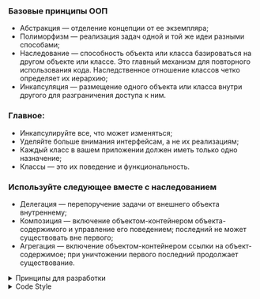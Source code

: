 ### Базовые принципы ООП  
* Абстракция — отделение концепции от ее экземпляра;
* Полиморфизм — реализация задач одной и той же идеи разными способами;
* Наследование — способность объекта или класса базироваться на другом объекте или классе. Это главный механизм для повторного использования кода. Наследственное отношение классов четко определяет их иерархию;
* Инкапсуляция — размещение одного объекта или класса внутри другого для разграничения доступа к ним.

### Главное:  
* Инкапсулируйте все, что может изменяться;
* Уделяйте больше внимания интерфейсам, а не их реализациям;
* Каждый класс в вашем приложении должен иметь только одно назначение;
* Классы — это их поведение и функциональность.

### Используйте следующее вместе с наследованием
* Делегация — перепоручение задачи от внешнего объекта внутреннему;
* Композиция — включение объектом-контейнером объекта-содержимого и управление его поведением; последний не может существовать вне первого;
* Агрегация — включение объектом-контейнером ссылки на объект-содержимое; при уничтожении первого последний продолжает существование.  

<details>
<summary>Принципы для разработки</summary>
    
1. YAGNI  
You Aren’t Gonna Need It / Вам это не понадобится  
Если пишете код, то будьте уверены, что он вам понадобится. Не пишите код, если думаете, что он пригодится позже. Этот принцип применим при рефакторинге. Если вы занимаетесь рефакторингом метода, класса или файла, не бойтесь удалять лишние методы. Даже если раньше они были полезны – теперь они не нужны. Может наступить день, когда они снова понадобятся – тогда вы сможете воспользоваться git-репозиторием, чтобы воскресить их из мертвых.  
    
2. DRY  
Don’t Repeat Yourself / Не повторяйтесь  
Эта концепция была впервые сформулирована в книге Энди Ханта и Дэйва Томаса «Программист-прагматик: путь от подмастерья к мастеру». Идея вращается вокруг единого источника правды (single source of truth — SSOT).
В проектировании и теории информационных систем единый источник истины (SSOT) – это практика структурирования информационных моделей и схемы данных, которая подразумевает, что все фрагменты данных обрабатываются (или редактируются) только в одном месте. SSOT предоставляют достоверные, актуальные и пригодные к использованию данные. Использование SSOT позволит создать более прочную и понятную кодовую базу. Дублирование кода – пустая трата времени и ресурсов. Вам придется поддерживать одну и ту же логику и тестировать код сразу в двух местах, причем если вы измените код в одном месте, его нужно будет изменить и в другом. В большинстве случаев дублирование кода происходит из-за незнания системы. Прежде чем что-либо писать, проявите прагматизм: осмотритесь. Возможно, эта функция где-то реализована. Возможно, эта бизнес-логика существует в другом месте.

4. KISS  
Keep It Simple, Stupid / Будь проще  
Этот принцип был разработан ВМС США в 1960 году. Этот принцип гласит, что простые системы будут работать лучше и надежнее. Применительно к разработке ПО он значит следующее – не придумывайте к задаче более сложного решения, чем ей требуется. Одна из самых распространенных ошибок нашего времени – использование новых инструментов исключительно из-за того, что они блестят. Разработчиков следует мотивировать использовать новейшие технологии не потому, что они новые, а потому что они подходят для работы.  

4. Big Design Up Front  
Глобальное проектирование прежде всего  
Этот подход к разработке программного обеспечения очень важен, и его часто игнорируют. Прежде чем переходить к реализации, убедитесь, что все хорошо продумано. Зачастую продумывание решений избавляло нас от проблем при разработке… Внесение изменений в спецификации занимало час или два. Если бы мы вносили эти изменения в код, на это уходили бы недели. Многие разработчики считают, что если они не пишут код, то они не добиваются прогресса. Это неверный подход. Составив план, вы избавите себя от необходимости раз за разом начинать с нуля.  

5. SOLID  
Это наиболее известный принцип разработки ПО. Solid — это аббревиатура от:  

S) Single-responsibility principle /Принцип единственной ответственности  
Его важность невозможно переоценить. Каждый объект, класс и метод должны отвечать только за что-то одно. Если ваш объект/класс/метод делает слишком много, вы получите спагетти-код. Вот пример:
```
const saveTodo = async () => {
    try {
        response = await saveTodoApi(); 
        showSuccessPop('Success'); 
        window.location.href = '/successPage';
    } catch (error) { 
        showErrorPopup(`Error: ${error} `);
    }
}
```
Этот метод кажется безобидным, но на самом деле он делает слишком много:  
Сохраняет объект  
Обрабатывает уведомление в UI  
Выполняет навигацию  

Еще один побочный эффект такого кода – проблемы с тестированием. Запутанный функционал тестировать сложно.  

O) Open–closed principle / Принцип открытости-закрытости  
Программные объекты должны быть открыты для расширения, но закрыты для модификации. Речь о том, что нельзя переопределять методы или классы, просто добавляя дополнительные функции по мере необходимости. Хороший способ решения этой проблемы – использование наследования. В JavaScript эта проблема решается с помощью композиции. Простое правило: если вы изменяете сущность, чтобы сделать ее расширяемой, вы впервые нарушили этот принцип.  

L) Liskov substitution principle / Принцип подстановки Лисков  
Этот принцип гласит, что объекты старших классов должны быть заменимы объектами подклассов, и приложение при такой замене должно работать так, как ожидается.  

I) Interface segregation principle / Принцип разделения интерфейсов  
Этот принцип был сформулирован Робертом Мартином, когда он консультировал Xerox, и он очевиден. Объекты не должны зависеть от интерфейсов, которые они не используют. ПО должно разделяться на независимые части. Побочные эффекты необходимо сводить к минимуму, чтобы обеспечивать независимость.  
Убедитесь, что вы не заставляете объекты реализовывать методы, которые им никогда не понадобятся. Вот пример:
```
interface Animal {
  eat: () => void;
  walk: () => void;
  fly: () => void;
  swim: () => void;
}
```
Не все животные могут fly, walk или swim, поэтому эти методы не должны быть частью интерфейса или должны быть необязательными.  

D) Dependency inversion principle / Принцип инверсии зависимостей  
Этот принцип невозможно переоценить. Мы должны полагаться на абстракции, а не на конкретные реализации. Компоненты ПО должны иметь низкую связность и высокую согласованность. Заботиться нужно не о том, как что-то устроено, а о том, как оно работает. Простой пример – использование дат в JavaScript. Вы можете написать для них свой слой абстракции. Тогда если у вас сменится источник получения дат, вам нужно будет внести изменения в одном месте, а не в тысяче. Иногда добавление этого уровня абстракции требует усилий, но в конечном итоге они окупаются.  

6. Avoid Premature Optimization  
Избегайте преждевременной оптимизации  
Эта практика побуждает разработчиков оптимизировать код до того, как необходимость этой оптимизации будет доказана. Думаю, что если вы следуете KISS или YAGNI, вы не попадетесь на этот крючок. Прежде чем вы погрузитесь в детали реализации, убедитесь, что эти оптимизации действительно полезны. Очень простой пример – масштабирование. Вы не станете покупать 40 серверов из предположения, что ваше новое приложение станет очень популярным. Вы будете добавлять серверы по мере необходимости.  

7. Бритва Оккама  
Бри́тва О́ккама (иногда ле́звие О́ккама) — методологический принцип, в кратком виде гласящий: «Не следует множить сущее без необходимости» (либо «Не следует привлекать новые сущности без крайней на то необходимости»). Не создавайте ненужных сущностей без необходимости. Будьте прагматичны — подумайте, нужны ли они, поскольку они могут в конечном итоге усложнить вашу кодовую базу.
</details>
<details>
<summary>Code Style</summary>

### Отступы:  
```
# тест вне класса: отступа нет
def test_student_can_see_lesson_name_in_lesson_in_course_after_joining(self, driver):
    # все строки внутри теста с отступом
    page = CoursePromoPage(url=self.course.url, driver=driver)
    page.open()


class TestLessonNameInCourseForTeacher():
    @pytest.mark.regression
    # тест внутри класса, нужен дополнительный отступ
    def test_teacher_can_see_lesson_name_in_lesson_in_course(self, driver):
        # еще один отступ для каждой строки, и так с любым уровнем вложенности
        page = LessonPlayerPage(url=self.lesson_url, driver=driver)
        page.open()
        try:
            # плюс один отступ на каждый уровень вложенности
            dangerous_function()
        except:
            close_something()
```

Функции пишутся через_нижнее_подчеркивание:
```
def test_guest_can_see_lesson_name_in_lesson_without_course(self, driver):
```
Классы пишут с помощью CamelCase:
```
class TestLessonNameWithoutCourseForGuest():
```
Константы пишут в стиле UPPERCASE:
```
MAIN_PAGE = "/catalog"
```
</details>

